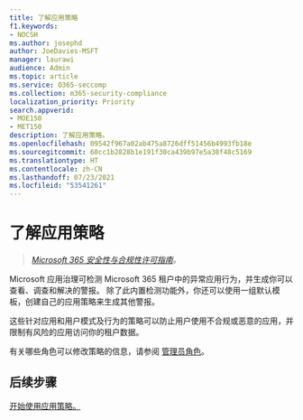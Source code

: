 ```yaml
---
title: 了解应用策略
f1.keywords:
- NOCSH
ms.author: josephd
author: JoeDavies-MSFT
manager: laurawi
audience: Admin
ms.topic: article
ms.service: O365-seccomp
ms.collection: m365-security-compliance
localization_priority: Priority
search.appverid:
- MOE150
- MET150
description: 了解应用策略。
ms.openlocfilehash: 09542f967a02ab475a8726dff51456b4993fb18e
ms.sourcegitcommit: 60cc1b2828b1e191f30ca439b97e5a38f48c5169
ms.translationtype: HT
ms.contentlocale: zh-CN
ms.lasthandoff: 07/23/2021
ms.locfileid: "53541261"
---
```

# <a name="learn-about-app-policies"></a>了解应用策略

>*[Microsoft 365 安全性与合规性许可指南](https://aka.ms/ComplianceSD)。*

Microsoft 应用治理可检测 Microsoft 365 租户中的异常应用行为，并生成你可以查看、调查和解决的警报。 除了此内置检测功能外，你还可以使用一组默认模板，创建自己的应用策略来生成其他警报。

这些针对应用和用户模式及行为的策略可以防止用户使用不合规或恶意的应用，并限制有风险的应用访问你的租户数据。

有关哪些角色可以修改策略的信息，请参阅 [管理员角色](app-governance-get-started.md#administrator-roles)。

## <a name="next-step"></a>后续步骤

[开始使用应用策略。](app-governance-app-policies-get-started.md)
